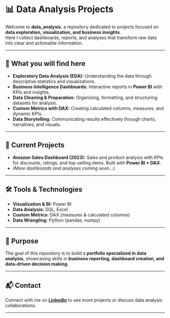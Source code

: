 # 📊 Data Analysis Projects

Welcome to **data_analysis**, a repository dedicated to projects focused on **data exploration, visualization, and business insights**.  
Here I collect dashboards, reports, and analyses that transform raw data into clear and actionable information.

---

## 🚀 What you will find here
- **Exploratory Data Analysis (EDA):** Understanding the data through descriptive statistics and visualizations.  
- **Business Intelligence Dashboards:** Interactive reports in **Power BI** with KPIs and insights.  
- **Data Cleaning & Preparation:** Organizing, formatting, and structuring datasets for analysis.  
- **Custom Metrics with DAX:** Creating calculated columns, measures, and dynamic KPIs.  
- **Data Storytelling:** Communicating results effectively through charts, narratives, and visuals.  

---

## 📂 Current Projects
- **Amazon Sales Dashboard (2023):** Sales and product analysis with KPIs for discounts, ratings, and top-selling items. Built with **Power BI + DAX**.  
- *(More dashboards and analyses coming soon…)*

---

## 🛠️ Tools & Technologies
- **Visualization & BI:** Power BI  
- **Data Analysis:** SQL, Excel  
- **Custom Metrics:** DAX (measures & calculated columns)  
- **Data Wrangling:** Python (pandas, numpy)  

---

## 🌟 Purpose
The goal of this repository is to build a **portfolio specialized in data analysis**, showcasing skills in **business reporting, dashboard creation, and data-driven decision making**.

---

## 📬 Contact
Connect with me on **[LinkedIn](https://www.linkedin.com/in/diego-asturiano-calva-098943329/)** to see more projects or discuss data analysis collaborations.  

---

